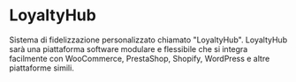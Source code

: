 # LoyaltyHub
Sistema di fidelizzazione personalizzato chiamato "LoyaltyHub". 
LoyaltyHub sarà una piattaforma software modulare e flessibile che si integra facilmente con WooCommerce, PrestaShop, Shopify, WordPress e altre piattaforme simili.

